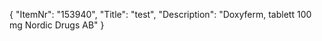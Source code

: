 {
  "ItemNr": "153940",
  "Title": "test",
  "Description": "Doxyferm, tablett 100 mg Nordic Drugs AB"
}